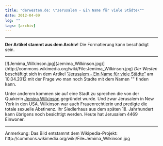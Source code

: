 ```yaml
---
title: "derwesten.de: \"Jerusalem - Ein Name für viele Städte\""
date: 2012-04-09
log: ""
tags: [archiv]
---
```

<hr><b>Der Artikel stammt aus dem Archiv!</b> Die Formatierung kann beschädigt sein.<hr>
<p>
[![Jemima_Wilkinson.jpg](Jemima_Wilkinson.jpg)](http://commons.wikimedia.org/wiki/File:Jemima_Wilkinson.jpg)
<i>Der Westen</i> beschäftigt sich in dem Artikel <a href="http://www.derwesten.de/reise/jerusalem-ein-name-fuer-viele-staedte-id6529925.html">"Jerusalem - Ein Name für viele Städte"</a> am 10.04.2012 mit der Frage wo man noch Stadte mit dem Namen "" finden kann.</p>
<!--break-->
<p>Unter anderem kommen sie auf eine Stadt zu sprechen die von der Quakerin <a href="http://en.wikipedia.org/wiki/Jemima_Wilkinson"> Jemina Wilkinson</a> gegründet wurde. Und zwar Jerusalem in New York in den USA. Wilkinson war auch  Frauenrechtlerin und predigte die  totale sexuelle Abstinenz.  Ihr Siedlerhaus aus dem späten 18. Jahrhundert kann übrigens noch besichtigt werden. Heute hat  Jerusalem 4469 Einwoner.</p>
<hr>
Anmerkung: Das Bild entstammt dem Wikipedia-Projekt: http://commons.wikimedia.org/wiki/File:Jemima_Wilkinson.jpg
